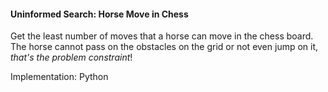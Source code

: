 #### Uninformed Search: Horse Move in Chess

Get the least number of moves that a horse can move in the chess board. The horse cannot pass on the obstacles on the grid or not even jump on it, *that's the problem constraint*!

Implementation: Python
